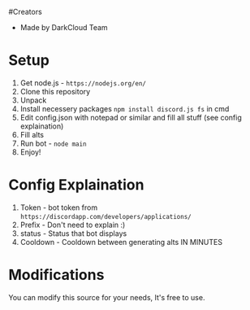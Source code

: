 #Creators

- Made by DarkCloud Team 

# Setup

1. Get node.js - `https://nodejs.org/en/`
2. Clone this repository
3. Unpack
4. Install necessery packages `npm install discord.js fs` in cmd
5. Edit config.json with notepad or similar and fill all stuff (see config explaination)
6. Fill alts
7. Run bot - `node main`
8. Enjoy!

# Config Explaination

1. Token - bot token from `https://discordapp.com/developers/applications/`
2. Prefix - Don't need to explain :)
3. status - Status that bot displays
4. Cooldown - Cooldown between generating alts IN MINUTES

# Modifications

You can modify this source for your needs, It's free to use.
